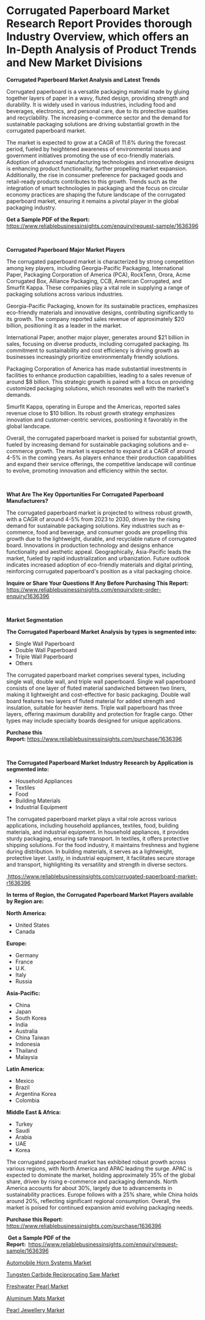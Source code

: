 <p><h1>Corrugated Paperboard Market Research Report Provides thorough Industry Overview, which offers an In-Depth Analysis of Product Trends and New Market Divisions</h1></p><p><strong>Corrugated Paperboard Market Analysis and Latest Trends</strong></p>
<p><p>Corrugated paperboard is a versatile packaging material made by gluing together layers of paper in a wavy, fluted design, providing strength and durability. It is widely used in various industries, including food and beverages, electronics, and personal care, due to its protective qualities and recyclability. The increasing e-commerce sector and the demand for sustainable packaging solutions are driving substantial growth in the corrugated paperboard market.</p><p>The market is expected to grow at a CAGR of 11.6% during the forecast period, fueled by heightened awareness of environmental issues and government initiatives promoting the use of eco-friendly materials. Adoption of advanced manufacturing technologies and innovative designs is enhancing product functionality, further propelling market expansion. Additionally, the rise in consumer preference for packaged goods and retail-ready products contributes to this growth. Trends such as the integration of smart technologies in packaging and the focus on circular economy practices are shaping the future landscape of the corrugated paperboard market, ensuring it remains a pivotal player in the global packaging industry.</p></p>
<p><strong>Get a Sample PDF of the Report:&nbsp;</strong> <a href="https://www.reliablebusinessinsights.com/enquiry/request-sample/1636396">https://www.reliablebusinessinsights.com/enquiry/request-sample/1636396</a></p>
<p>&nbsp;</p>
<p><strong>Corrugated Paperboard Major Market Players</strong></p>
<p><p>The corrugated paperboard market is characterized by strong competition among key players, including Georgia-Pacific Packaging, International Paper, Packaging Corporation of America (PCA), RockTenn, Orora, Acme Corrugated Box, Alliance Packaging, CCB, American Corrugated, and Smurfit Kappa. These companies play a vital role in supplying a range of packaging solutions across various industries.</p><p>Georgia-Pacific Packaging, known for its sustainable practices, emphasizes eco-friendly materials and innovative designs, contributing significantly to its growth. The company reported sales revenue of approximately $20 billion, positioning it as a leader in the market.</p><p>International Paper, another major player, generates around $21 billion in sales, focusing on diverse products, including corrugated packaging. Its commitment to sustainability and cost efficiency is driving growth as businesses increasingly prioritize environmentally friendly solutions.</p><p>Packaging Corporation of America has made substantial investments in facilities to enhance production capabilities, leading to a sales revenue of around $8 billion. This strategic growth is paired with a focus on providing customized packaging solutions, which resonates well with the market's demands.</p><p>Smurfit Kappa, operating in Europe and the Americas, reported sales revenue close to $10 billion. Its robust growth strategy emphasizes innovation and customer-centric services, positioning it favorably in the global landscape.</p><p>Overall, the corrugated paperboard market is poised for substantial growth, fueled by increasing demand for sustainable packaging solutions and e-commerce growth. The market is expected to expand at a CAGR of around 4-5% in the coming years. As players enhance their production capabilities and expand their service offerings, the competitive landscape will continue to evolve, promoting innovation and efficiency within the sector.</p></p>
<p>&nbsp;</p>
<p><strong>What Are The Key Opportunities For Corrugated Paperboard Manufacturers?</strong></p>
<p><p>The corrugated paperboard market is projected to witness robust growth, with a CAGR of around 4-5% from 2023 to 2030, driven by the rising demand for sustainable packaging solutions. Key industries such as e-commerce, food and beverage, and consumer goods are propelling this growth due to the lightweight, durable, and recyclable nature of corrugated board. Innovations in production technology and designs enhance functionality and aesthetic appeal. Geographically, Asia-Pacific leads the market, fueled by rapid industrialization and urbanization. Future outlook indicates increased adoption of eco-friendly materials and digital printing, reinforcing corrugated paperboard's position as a vital packaging choice.</p></p>
<p><strong>Inquire or Share Your Questions If Any Before Purchasing This Report:</strong> <a href="https://www.reliablebusinessinsights.com/enquiry/pre-order-enquiry/1636396">https://www.reliablebusinessinsights.com/enquiry/pre-order-enquiry/1636396</a></p>
<p>&nbsp;</p>
<p><strong>Market Segmentation</strong></p>
<p><strong>The Corrugated Paperboard Market Analysis by types is segmented into:</strong></p>
<p><ul><li>Single Wall Paperboard</li><li>Double Wall Paperboard</li><li>Triple Wall Paperboard</li><li>Others</li></ul></p>
<p><p>The corrugated paperboard market comprises several types, including single wall, double wall, and triple wall paperboard. Single wall paperboard consists of one layer of fluted material sandwiched between two liners, making it lightweight and cost-effective for basic packaging. Double wall board features two layers of fluted material for added strength and insulation, suitable for heavier items. Triple wall paperboard has three layers, offering maximum durability and protection for fragile cargo. Other types may include specialty boards designed for unique applications.</p></p>
<p><strong>Purchase this Report:&nbsp;</strong><a href="https://www.reliablebusinessinsights.com/purchase/1636396">https://www.reliablebusinessinsights.com/purchase/1636396</a></p>
<p>&nbsp;</p>
<p><strong>The Corrugated Paperboard Market Industry Research by Application is segmented into:</strong></p>
<p><ul><li>Household Appliances</li><li>Textiles</li><li>Food</li><li>Building Materials</li><li>Industrial Equipment</li></ul></p>
<p><p>The corrugated paperboard market plays a vital role across various applications, including household appliances, textiles, food, building materials, and industrial equipment. In household appliances, it provides sturdy packaging, ensuring safe transport. In textiles, it offers protective shipping solutions. For the food industry, it maintains freshness and hygiene during distribution. In building materials, it serves as a lightweight, protective layer. Lastly, in industrial equipment, it facilitates secure storage and transport, highlighting its versatility and strength in diverse sectors.</p></p>
<p><a href="https://www.reliablebusinessinsights.com/corrugated-paperboard-market-r1636396">&nbsp;https://www.reliablebusinessinsights.com/corrugated-paperboard-market-r1636396</a></p>
<p><strong>In terms of Region, the Corrugated Paperboard Market Players available by Region are:</strong></p>
<p>
    <p> <strong> North America: </strong>
        <ul>
            <li>United States</li>
            <li>Canada</li>
        </ul>
        </p> 
    <p> <strong> Europe: </strong>
        <ul>
            <li>Germany</li>
            <li>France</li>
            <li>U.K.</li>
            <li>Italy</li>
            <li>Russia</li>
        </ul>
        </p> 
    <p> <strong> Asia-Pacific: </strong>
        <ul>
            <li>China</li>
            <li>Japan</li>
            <li>South Korea</li>
            <li>India</li>
            <li>Australia</li>
            <li>China Taiwan</li>
            <li>Indonesia</li>
            <li>Thailand</li>
            <li>Malaysia</li>
        </ul>
        </p> 
    <p> <strong> Latin America: </strong>
        <ul>
            <li>Mexico</li>
            <li>Brazil</li>
            <li>Argentina Korea</li>
            <li>Colombia</li>
        </ul>
        </p> 
    <p> <strong> Middle East & Africa: </strong>
        <ul>
            <li>Turkey</li>
            <li>Saudi</li>
            <li>Arabia</li>
            <li>UAE</li>
            <li>Korea</li>
        </ul>
    </p>
    </p>
<p><p>The corrugated paperboard market has exhibited robust growth across various regions, with North America and APAC leading the surge. APAC is expected to dominate the market, holding approximately 35% of the global share, driven by rising e-commerce and packaging demands. North America accounts for about 30%, largely due to advancements in sustainability practices. Europe follows with a 25% share, while China holds around 20%, reflecting significant regional consumption. Overall, the market is poised for continued expansion amid evolving packaging needs.</p></p>
<p><strong>Purchase this Report: </strong><a href="https://www.reliablebusinessinsights.com/purchase/1636396">https://www.reliablebusinessinsights.com/purchase/1636396</a></p>
<p>&nbsp;<strong>Get a Sample PDF of the Report:&nbsp;&nbsp;</strong><a href="https://www.reliablebusinessinsights.com/enquiry/request-sample/1636396">https://www.reliablebusinessinsights.com/enquiry/request-sample/1636396</a></p>
<p><strong></strong></p>
<p><p><a href="https://github.com/GraceTurner587/Market-Research-Report-List-1/blob/main/automobile-horn-systems-market.md">Automobile Horn Systems Market</a></p><p><a href="https://github.com/aiko92han/Market-Research-Report-List-1/blob/main/tungsten-carbide-reciprocating-saw-market.md">Tungsten Carbide Reciprocating Saw Market</a></p><p><a href="https://www.linkedin.com/pulse/freshwater-pearl-market-research-report-includes-analysis-r0dbe?trackingId=t4VvN%2BhoS0qiVVzEQ%2Bk77Q%3D%3D">Freshwater Pearl Market</a></p><p><a href="https://issuu.com/reportprime-2/docs/aluminum-mats-market-size-2030.pptx_529ca0a4ceaea8">Aluminum Mats Market</a></p><p><a href="https://www.linkedin.com/pulse/pearl-jewellery-market-trends-strategic-insights-2024-2031-hashub-tmo2f?trackingId=oWSn%2FoCHQDKAAoySbeycLw%3D%3D">Pearl Jewellery Market</a></p></p>